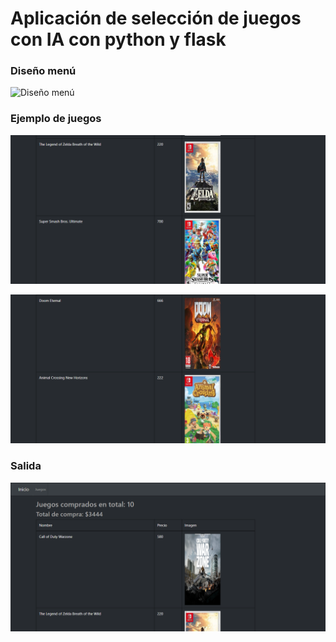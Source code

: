 # Aplicación de selección de juegos con IA con python y flask

### Diseño menú
![Diseño menú](https://raw.githubusercontent.com/JoshVelazquez/Selector-de-juegos-IA/main/assets/Diseño.png)

### Ejemplo de juegos
![Juegos 1](https://raw.githubusercontent.com/JoshVelazquez/Selector-de-juegos-IA/main/assets/Juegos1.png)

![Juegos 2](https://raw.githubusercontent.com/JoshVelazquez/Selector-de-juegos-IA/main/assets/Juegos2.png)

### Salida
![Salida](https://raw.githubusercontent.com/JoshVelazquez/Selector-de-juegos-IA/main/assets/Salida.png)